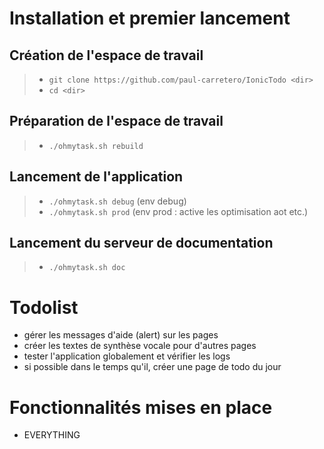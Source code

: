 # Installation et premier lancement


Création de l'espace de travail
-
> - `git clone https://github.com/paul-carretero/IonicTodo <dir>`
> - `cd <dir>`

Préparation de l'espace de travail
-
> - `./ohmytask.sh rebuild`

Lancement de l'application
-
> - `./ohmytask.sh debug` (env debug)
> - `./ohmytask.sh prod` (env prod : active les optimisation aot etc.)

Lancement du serveur de documentation
-
> - `./ohmytask.sh doc` 

# Todolist

- gérer les messages d'aide (alert) sur les pages
- créer les textes de synthèse vocale pour d'autres pages
- tester l'application globalement et vérifier les logs
- si possible dans le temps qu'il, créer une page de todo du jour

# Fonctionnalités mises en place
- EVERYTHING
